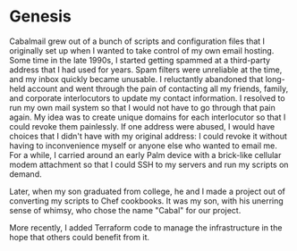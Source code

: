 # Genesis
Cabalmail grew out of a bunch of scripts and configuration files that I originally set up when I wanted to take control of my own email hosting. Some time in the late 1990s, I started getting spammed at a third-party address that I had used for years. Spam filters were unreliable at the time, and my inbox quickly became unusable. I reluctantly abandoned that long-held account and went through the pain of contacting all my friends, family, and corporate interlocutors to update my contact information. I resolved to run my own mail system so that I would not have to go through that pain again. My idea was to create unique domains for each interlocutor so that I could revoke them painlessly. If one address were abused, I would have choices that I didn't have with my original address: I could revoke it without having to inconvenience myself or anyone else who wanted to email me. For a while, I carried around an early Palm device with a brick-like cellular modem attachment so that I could SSH to my servers and run my scripts on demand.

Later, when my son graduated from college, he and I made a project out of converting my scripts to Chef cookbooks. It was my son, with his unerring sense of whimsy, who chose the name "Cabal" for our project.

More recently, I added Terraform code to manage the infrastructure in the hope that others could benefit from it.